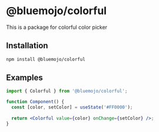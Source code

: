 # @bluemojo/colorful

This is a package for colorful color picker

## Installation

```sh
npm install @bluemojo/colorful
```

## Examples

```jsx
import { Colorful } from '@bluemojo/colorful';

function Component() {
  const [color, setColor] = useState('#FF0000');
  
  return <Colorful value={color} onChange={setColor} />;
}
```

